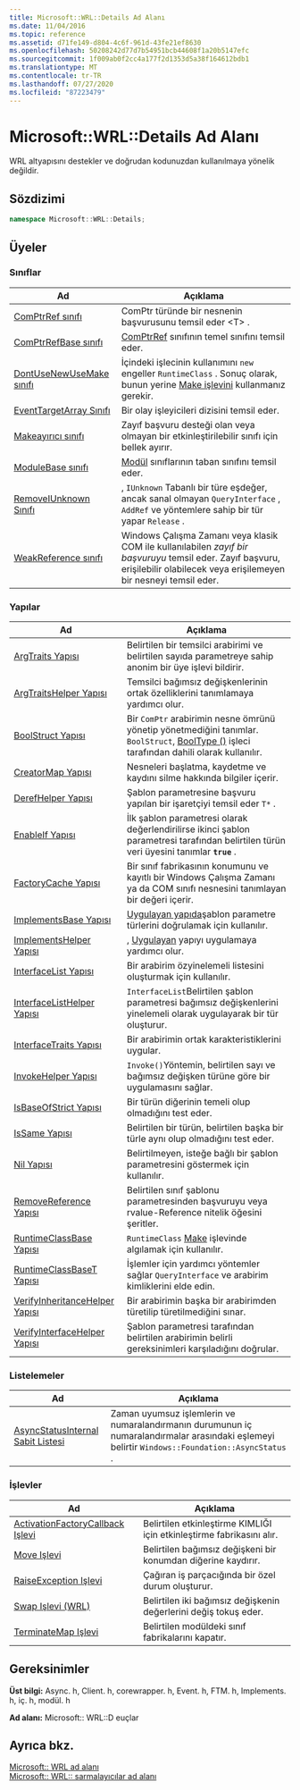 ```yaml
---
title: Microsoft::WRL::Details Ad Alanı
ms.date: 11/04/2016
ms.topic: reference
ms.assetid: d71fe149-d804-4c6f-961d-43fe21ef8630
ms.openlocfilehash: 50208242d77d7b54951bcb44608f1a20b5147efc
ms.sourcegitcommit: 1f009ab0f2cc4a177f2d1353d5a38f164612bdb1
ms.translationtype: MT
ms.contentlocale: tr-TR
ms.lasthandoff: 07/27/2020
ms.locfileid: "87223479"
---
```

# <a name="microsoftwrldetails-namespace"></a>Microsoft::WRL::Details Ad Alanı

WRL altyapısını destekler ve doğrudan kodunuzdan kullanılmaya yönelik değildir.

## <a name="syntax"></a>Sözdizimi

```cpp
namespace Microsoft::WRL::Details;
```

## <a name="members"></a>Üyeler

### <a name="classes"></a>Sınıflar

|Ad|Açıklama|
|----------|-----------------|
|[ComPtrRef sınıfı](comptrref-class.md)|ComPtr türünde bir nesnenin başvurusunu temsil eder \<T> .|
|[ComPtrRefBase sınıfı](comptrrefbase-class.md)|[ComPtrRef](comptrref-class.md) sınıfının temel sınıfını temsil eder.|
|[DontUseNewUseMake sınıfı](dontusenewusemake-class.md)|İçindeki işlecinin kullanımını `new` engeller `RuntimeClass` . Sonuç olarak, bunun yerine [Make işlevini](make-function.md) kullanmanız gerekir.|
|[EventTargetArray Sınıfı](eventtargetarray-class.md)|Bir olay işleyicileri dizisini temsil eder.|
|[Makeayırıcı sınıfı](makeallocator-class.md)|Zayıf başvuru desteği olan veya olmayan bir etkinleştirilebilir sınıfı için bellek ayırır.|
|[ModuleBase sınıfı](modulebase-class.md)|[Modül](module-class.md) sınıflarının taban sınıfını temsil eder.|
|[RemoveIUnknown Sınıfı](removeiunknown-class.md)|, `IUnknown` Tabanlı bir türe eşdeğer, ancak sanal olmayan `QueryInterface` , `AddRef` ve yöntemlere sahip bir tür yapar `Release` .|
|[WeakReference sınıfı](weakreference-class.md)|Windows Çalışma Zamanı veya klasik COM ile kullanılabilen *zayıf bir başvuruyu* temsil eder. Zayıf başvuru, erişilebilir olabilecek veya erişilemeyen bir nesneyi temsil eder.|

### <a name="structures"></a>Yapılar

|Ad|Açıklama|
|----------|-----------------|
|[ArgTraits Yapısı](argtraits-structure.md)|Belirtilen bir temsilci arabirimi ve belirtilen sayıda parametreye sahip anonim bir üye işlevi bildirir.|
|[ArgTraitsHelper Yapısı](argtraitshelper-structure.md)|Temsilci bağımsız değişkenlerinin ortak özelliklerini tanımlamaya yardımcı olur.|
|[BoolStruct Yapısı](boolstruct-structure.md)|Bir `ComPtr` arabirimin nesne ömrünü yönetip yönetmediğini tanımlar. `BoolStruct`, [BoolType ()](comptr-class.md#operator-microsoft-wrl-details-booltype) işleci tarafından dahili olarak kullanılır.|
|[CreatorMap Yapısı](creatormap-structure.md)|Nesneleri başlatma, kaydetme ve kaydını silme hakkında bilgiler içerir.|
|[DerefHelper Yapısı](derefhelper-structure.md)|Şablon parametresine başvuru yapılan bir işaretçiyi temsil eder `T*` .|
|[EnableIf Yapısı](enableif-structure.md)|İlk şablon parametresi olarak değerlendirilirse ikinci şablon parametresi tarafından belirtilen türün veri üyesini tanımlar **`true`** .|
|[FactoryCache Yapısı](factorycache-structure.md)|Bir sınıf fabrikasının konumunu ve kayıtlı bir Windows Çalışma Zamanı ya da COM sınıfı nesnesini tanımlayan bir değeri içerir.|
|[ImplementsBase Yapısı](implementsbase-structure.md)|[Uygulayan yapıda](implements-structure.md)şablon parametre türlerini doğrulamak için kullanılır.|
|[ImplementsHelper Yapısı](implementshelper-structure.md)|, [Uygulayan](implements-structure.md) yapıyı uygulamaya yardımcı olur.|
|[InterfaceList Yapısı](interfacelist-structure.md)|Bir arabirim özyinelemeli listesini oluşturmak için kullanılır.|
|[InterfaceListHelper Yapısı](interfacelisthelper-structure.md)|`InterfaceList`Belirtilen şablon parametresi bağımsız değişkenlerini yinelemeli olarak uygulayarak bir tür oluşturur.|
|[InterfaceTraits Yapısı](interfacetraits-structure.md)|Bir arabirimin ortak karakteristiklerini uygular.|
|[InvokeHelper Yapısı](invokehelper-structure.md)|`Invoke()`Yöntemin, belirtilen sayı ve bağımsız değişken türüne göre bir uygulamasını sağlar.|
|[IsBaseOfStrict Yapısı](isbaseofstrict-structure.md)|Bir türün diğerinin temeli olup olmadığını test eder.|
|[IsSame Yapısı](issame-structure.md)|Belirtilen bir türün, belirtilen başka bir türle aynı olup olmadığını test eder.|
|[Nil Yapısı](nil-structure.md)|Belirtilmeyen, isteğe bağlı bir şablon parametresini göstermek için kullanılır.|
|[RemoveReference Yapısı](removereference-structure.md)|Belirtilen sınıf şablonu parametresinden başvuruyu veya rvalue-Reference nitelik öğesini şeritler.|
|[RuntimeClassBase Yapısı](runtimeclassbase-structure.md)|`RuntimeClass` [Make](make-function.md) işlevinde algılamak için kullanılır.|
|[RuntimeClassBaseT Yapısı](runtimeclassbaset-structure.md)|İşlemler için yardımcı yöntemler sağlar `QueryInterface` ve arabirim kimliklerini elde edin.|
|[VerifyInheritanceHelper Yapısı](verifyinheritancehelper-structure.md)|Bir arabirimin başka bir arabirimden türetilip türetilmediğini sınar.|
|[VerifyInterfaceHelper Yapısı](verifyinterfacehelper-structure.md)|Şablon parametresi tarafından belirtilen arabirimin belirli gereksinimleri karşıladığını doğrular.|

### <a name="enumerations"></a>Listelemeler

|Ad|Açıklama|
|----------|-----------------|
|[AsyncStatusInternal Sabit Listesi](asyncstatusinternal-enumeration.md)|Zaman uyumsuz işlemlerin ve numaralandırmanın durumunun iç numaralandırmalar arasındaki eşlemeyi belirtir `Windows::Foundation::AsyncStatus` .|

### <a name="functions"></a>İşlevler

|Ad|Açıklama|
|----------|-----------------|
|[ActivationFactoryCallback Işlevi](activationfactorycallback-function.md)|Belirtilen etkinleştirme KIMLIĞI için etkinleştirme fabrikasını alır.|
|[Move Işlevi](move-function.md)|Belirtilen bağımsız değişkeni bir konumdan diğerine kaydırır.|
|[RaiseException Işlevi](raiseexception-function.md)|Çağıran iş parçacığında bir özel durum oluşturur.|
|[Swap Işlevi (WRL)](swap-function-wrl.md)|Belirtilen iki bağımsız değişkenin değerlerini değiş tokuş eder.|
|[TerminateMap Işlevi](terminatemap-function.md)|Belirtilen modüldeki sınıf fabrikalarını kapatır.|

## <a name="requirements"></a>Gereksinimler

**Üst bilgi:** Async. h, Client. h, corewrapper. h, Event. h, FTM. h, Implements. h, iç. h, modül. h

**Ad alanı:** Microsoft:: WRL::D euçlar

## <a name="see-also"></a>Ayrıca bkz.

[Microsoft:: WRL ad alanı](microsoft-wrl-namespace.md)<br/>
[Microsoft:: WRL:: sarmalayıcılar ad alanı](microsoft-wrl-wrappers-namespace.md)
